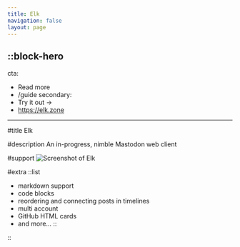 ```yaml
---
title: Elk
navigation: false
layout: page
---
```


::block-hero
---
cta:
  - Read more
  - /guide
secondary:
  - Try it out →
  - https://elk.zone
---

#title
Elk

#description
An in-progress, nimble Mastodon web client

#support
![Screenshot of Elk](/screenshot.png)

#extra
::list
- markdown support
- code blocks
- reordering and connecting posts in timelines
- multi account
- GitHub HTML cards
- and more...
::

::
